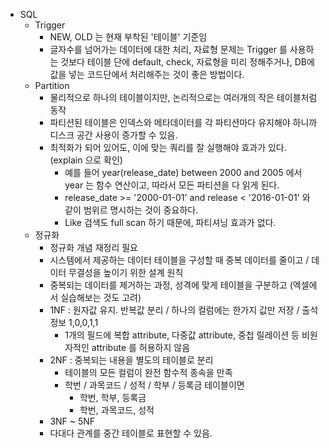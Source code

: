 * SQL
  * Trigger
    * NEW, OLD 는 현재 부착된 '테이블' 기준임
    * 글자수를 넘어가는 데이터에 대한 처리, 자료형 문제는 Trigger 를 사용하는 것보다 테이블 단에 default, check, 자료형을 미리 정해주거나, DB에 값을 넣는 코드단에서 처리해주는 것이 좋은 방법이다.
  * Partition
    * 물리적으로 하나의 테이블이지만, 논리적으로는 여러개의 작은 테이블처럼 동작
    * 파티션된 테이블은 인덱스와 메타데이터를 각 파티션마다 유지해야 하니까 디스크 공간 사용이 증가할 수 있음.
    * 최적화가 되어 있어도, 이에 맞는 쿼리를 잘 실행해야 효과가 있다. (explain 으로 확인)
      * 예를 들어 year(release_date) between 2000 and 2005 에서 year 는 함수 연산이고, 따라서 모든 파티션을 다 읽게 된다.
      * release_date >= '2000-01-01' and release < '2016-01-01' 와 같이 범위르 명시하는 것이 중요하다.
      * Like 검색도 full scan 하기 때문에, 파티셔닝 효과가 없다.
  * 정규화
    * 정규화 개념 재정리 필요
    * 시스템에서 제공하는 데이터 테이블을 구성할 때 중복 데이터를 줄이고 / 데이터 무결성을 높이기 위한 설계 원칙
    * 중복되는 데이터를 제거하는 과정, 성격에 맞게 테이블을 구분하고 (엑셀에서 실습해보는 것도 고려)
    * 1NF : 원자값 유지. 반복값 분리 / 하나의 컬럼에는 한가지 값만 저장 / 출석 정보 1,0,0,1,1
      * 1개의 필드에 복합 attribute, 다중값 attribute, 중첩 릴레이션 등 비원자적인 attribute 를 허용하지 않음
    * 2NF : 중복되는 내용을 별도의 테이블로 분리
      * 테이블의 모든 컬럼이 완전 함수적 종속을 만족
      * 학번 / 과목코드 / 성적 / 학부 / 등록금 테이블이면
        * 학번, 학부, 등록금
        * 학번, 과목코드, 성적
    * 3NF ~ 5NF
    * 다대다 관계를 중간 테이블로 표현할 수 있음.
    
